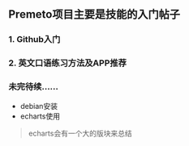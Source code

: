 ## Premeto项目主要是技能的入门帖子
### 1. Github入门
### 2. 英文口语练习方法及APP推荐
### 未完待续……
- debian安装
- echarts使用
> echarts会有一个大的版块来总结
